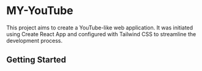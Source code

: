 # MY-YouTube 

This project aims to create a YouTube-like web application. It was initiated using Create React App and configured with Tailwind CSS to streamline the development process.

## Getting Started

    
